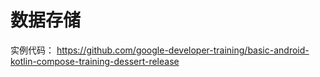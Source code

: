 # 数据存储

实例代码： https://github.com/google-developer-training/basic-android-kotlin-compose-training-dessert-release